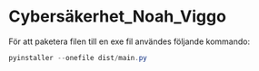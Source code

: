 # Cybersäkerhet_Noah_Viggo

För att paketera filen till en exe fil användes följande kommando:

```powershell
pyinstaller --onefile dist/main.py